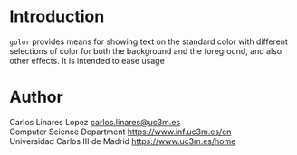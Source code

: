 # Introduction
`golor` provides means for showing text on the standard color with different selections of color for both the background and the foreground, and also other effects. It is intended to ease usage

# Author #

Carlos Linares Lopez <carlos.linares@uc3m.es>  
Computer Science Department <https://www.inf.uc3m.es/en>  
Universidad Carlos III de Madrid <https://www.uc3m.es/home>
